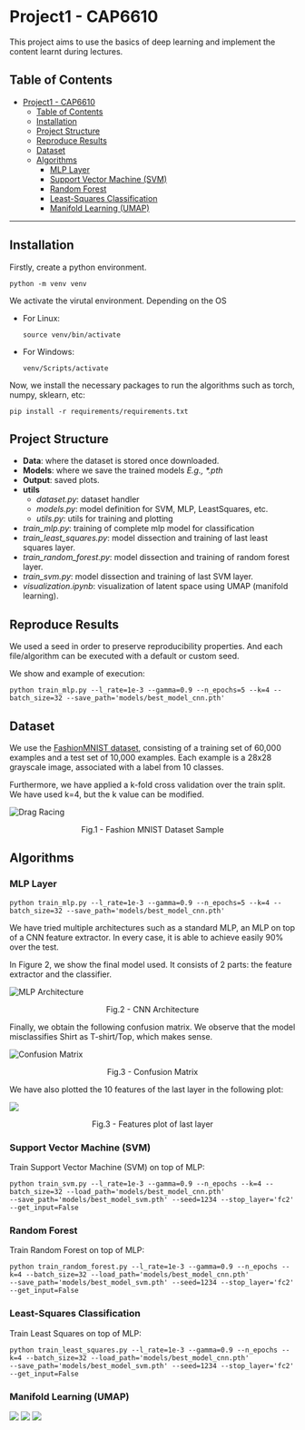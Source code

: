 # Project1 - CAP6610

This project aims to use the basics of deep learning and implement the content learnt during lectures.

## Table of Contents
- [Project1 - CAP6610](#project1---cap6610)
  - [Table of Contents](#table-of-contents)
  - [Installation](#installation)
  - [Project Structure](#project-structure)
  - [Reproduce Results](#reproduce-results)
  - [Dataset](#dataset)
  - [Algorithms](#algorithms)
    - [MLP Layer](#mlp-layer)
    - [Support Vector Machine (SVM)](#support-vector-machine-svm)
    - [Random Forest](#random-forest)
    - [Least-Squares Classification](#least-squares-classification)
    - [Manifold Learning (UMAP)](#manifold-learning-umap)

<hr>

## Installation
Firstly, create a python environment.
```console
python -m venv venv
```
We activate the virutal environment. Depending on the OS
- For Linux:

    ```console
    source venv/bin/activate
    ```
- For Windows:

    ```console
    venv/Scripts/activate
    ```
Now, we install the necessary packages to run the algorithms such as torch, numpy, sklearn, etc:
```console
pip install -r requirements/requirements.txt
```
## Project Structure
- **Data**: where the dataset is stored once downloaded.
- **Models**: where we save the trained models *E.g., \*.pth*
- **Output**: saved plots.
- **utils**
  - *dataset.py*: dataset handler
  - *models.py*: model definition for SVM, MLP, LeastSquares, etc.
  - *utils.py*: utils for training and plotting
- *train_mlp.py*: training of complete mlp model for classification
- *train_least_squares.py*: model dissection and training of last least squares layer.
- *train_random_forest.py*: model dissection and training of random forest layer.
- *train_svm.py*: model dissection and training of last SVM layer.
- *visualization.ipynb*: visualization of latent space using UMAP (manifold learning).

## Reproduce Results

We used a seed in order to preserve reproducibility properties. And each file/algorithm can be executed with a default or custom seed. 

We show and example of execution:
```console
python train_mlp.py --l_rate=1e-3 --gamma=0.9 --n_epochs=5 --k=4 --batch_size=32 --save_path='models/best_model_cnn.pth'
```

## Dataset
We use the [FashionMNIST dataset](https://github.com/zalandoresearch/fashion-mnist), consisting of a training set of 60,000 examples and a test set of 10,000 examples. Each example is a 28x28 grayscale image, associated with a label from 10 classes. 

Furthermore, we have applied a k-fold cross validation over the train split. We have used k=4, but the k value can be modified.

![Drag Racing](output/fashion-mnist-sprite.png)
<p align = "center">
Fig.1 - Fashion MNIST Dataset Sample
</p>

## Algorithms

### MLP Layer
```console
python train_mlp.py --l_rate=1e-3 --gamma=0.9 --n_epochs=5 --k=4 --batch_size=32 --save_path='models/best_model_cnn.pth'
```
We have tried multiple architectures such as a standard MLP, an MLP on top of a CNN feature extractor. In every case, it is able to achieve easily 90% over the test.

In Figure 2, we show the final model used. It consists of 2 parts: the feature extractor and the classifier.

![MLP Architecture](output/cnn_mlp.PNG)
<p align = "center">
Fig.2 - CNN Architecture
</p>

Finally, we obtain the following confusion matrix. We observe that the model misclassifies Shirt as T-shirt/Top, which makes sense.

![Confusion Matrix](output/confusion_matrix.png)
<p align = "center">
Fig.3 - Confusion Matrix
</p>

We have also plotted the 10 features of the last layer in the following plot:

![](output/cnn_output_fc2.png)
<p align = "center">
Fig.3 - Features plot of last layer
</p>

### Support Vector Machine (SVM)
Train Support Vector Machine (SVM) on top of MLP:
```console
python train_svm.py --l_rate=1e-3 --gamma=0.9 --n_epochs --k=4 --batch_size=32 --load_path='models/best_model_cnn.pth'
--save_path='models/best_model_svm.pth' --seed=1234 --stop_layer='fc2' --get_input=False
```

### Random Forest
Train Random Forest on top of MLP:
```console
python train_random_forest.py --l_rate=1e-3 --gamma=0.9 --n_epochs --k=4 --batch_size=32 --load_path='models/best_model_cnn.pth'
--save_path='models/best_model_svm.pth' --seed=1234 --stop_layer='fc2' --get_input=False
```

### Least-Squares Classification
Train Least Squares on top of MLP:
```console
python train_least_squares.py --l_rate=1e-3 --gamma=0.9 --n_epochs --k=4 --batch_size=32 --load_path='models/best_model_cnn.pth'
--save_path='models/best_model_svm.pth' --seed=1234 --stop_layer='fc2' --get_input=False
```

### Manifold Learning (UMAP)

![](output/umap_initial_layer.png) ![](output/umap_output_fc2(2).png) ![](output/umap_output_layer2(2).png)